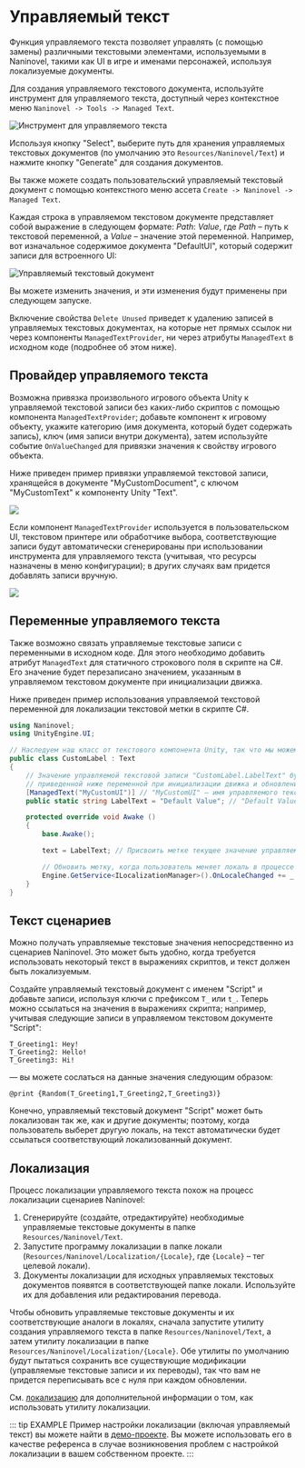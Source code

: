 # Управляемый текст

Функция управляемого текста позволяет управлять (с помощью замены) различными текстовыми элементами, используемыми в Naninovel, такими как UI в игре и именами персонажей, используя локализуемые документы.

Для создания управляемого текстового документа, используйте инструмент для управляемого текста, доступный через контекстное меню `Naninovel -> Tools -> Managed Text`.

![Инструмент для управляемого текста](https://i.gyazo.com/200680de85848f04a2eb51b063295c51.png)

Используя кнопку "Select", выберите путь для хранения управляемых текстовых документов (по умолчанию это `Resources/Naninovel/Text`) и нажмите кнопку "Generate" для создания документов.

Вы также можете создать пользовательский управляемый текстовый документ с помощью контекстного меню ассета `Create -> Naninovel -> Managed Text`.

Каждая строка в управляемом текстовом документе представляет собой выражение в следующем формате: *Path*: *Value*, где *Path* – путь к текстовой переменной, а *Value* – значение этой переменной. Например, вот изначальное содержимое документа "DefaultUI", который содержит записи для встроенного UI:

![Управляемый текстовый документ](https://i.gyazo.com/ce57c700b77818f87aabb722f2f42b78.png)

Вы можете изменить значения, и эти изменения будут применены при следующем запуске.

Включение свойства `Delete Unused` приведет к удалению записей в управляемых текстовых документах, на которые нет прямых ссылок ни через компоненты `ManagedTextProvider`, ни через атрибуты `ManagedText` в исходном коде (подробнее об этом ниже).

## Провайдер управляемого текста

Возможна привязка произвольного игрового объекта Unity к управляемой текстовой записи без каких-либо скриптов с помощью компонента `ManagedTextProvider`; добавьте компонент к игровому объекту, укажите категорию (имя документа, который будет содержать запись), ключ (имя записи внутри документа), затем используйте событие `OnValueChanged` для привязки значения к свойству игрового объекта.

Ниже приведен пример привязки управляемой текстовой записи, хранящейся в документе "MyCustomDocument", с ключом "MyCustomText" к компоненту Unity "Text".

![](https://i.gyazo.com/f47a997052674341aa3133deeea1f1cf.png)

Если компонент `ManagedTextProvider` используется в пользовательском UI, текстовом принтере или обработчике выбора, соответствующие записи будут автоматически сгенерированы при использовании инструмента для управляемого текста (учитывая, что ресурсы назначены в меню конфигурации); в других случаях вам придется добавлять записи вручную.

![](https://i.gyazo.com/cc2ad398d1ad716cca437913553eb09c.png)

## Переменные управляемого текста

Также возможно связать управляемые текстовые записи с переменными в исходном коде. Для этого необходимо добавить атрибут `ManagedText` для статичного строкового поля в скрипте на C#. Его значение будет перезаписано значением, указанным в управляемом текстовом документе при инициализации движка.

Ниже приведен пример использования управляемой текстовой переменной для локализации текстовой метки в скрипте C#.

```csharp
using Naninovel;
using UnityEngine.UI;

// Наследуем наш класс от текстового компонента Unity, так что мы можем использовать его таким же образом.
public class CustomLabel : Text
{
    // Значение управляемой текстовой записи "CustomLabel.LabelText" будет присвоено
    // приведенной ниже переменной при инициализации движка и обновлении при изменении локали.
    [ManagedText("MyCustomUI")] // "MyCustomUI" – имя управляемого текстового документа, в котором будет храниться запись.
    public static string LabelText = "Default Value"; // "Default Value" – исходное значение записи.

    protected override void Awake ()
    {
        base.Awake();

        text = LabelText; // Присвоить метке текущее значение управляемой текстовой записи.

        // Обновить метку, когда пользователь меняет локаль в процессе выполнения.
        Engine.GetService<ILocalizationManager>().OnLocaleChanged += _ => text = LabelText;
    }
}
```

## Текст сценариев

Можно получать управляемые текстовые значения непосредственно из сценариев Naninovel. Это может быть удобно, когда требуется использовать некоторый текст в выражениях скриптов, и текст должен быть локализуемым.

Создайте управляемый текстовый документ с именем "Script" и добавьте записи, используя ключи с префиксом `T_` или `t_`. Теперь можно ссылаться на значения в выражениях скрипта; например, учитывая следующие записи в управляемом текстовом документе "Script":

```
T_Greeting1: Hey!
T_Greeting2: Hello!
T_Greeting3: Hi!
```

— вы можете сослаться на данные значения следующим образом:

```
@print {Random(T_Greeting1,T_Greeting2,T_Greeting3)}
```

Конечно, управляемый текстовый документ "Script" может быть локализован так же, как и другие документы; поэтому, когда пользователь выберет другую локаль, на текст автоматически будет ссылаться соответствующий локализованный документ.

## Локализация

Процесс локализации управляемого текста похож на процесс локализации сценариев Naninovel:

1. Сгенерируйте (создайте, отредактируйте) необходимые управляемые текстовые документы в папке `Resources/Naninovel/Text`.
2. Запустите программу локализации в папке локали (`Resources/Naninovel/Localization/{Locale}`, где `{Locale}` – тег целевой локали).
3. Документы локализации для исходных управляемых текстовых документов появятся в соответствующей папке локали. Используйте их для добавления или редактирования перевода.

Чтобы обновить управляемые текстовые документы и их соответствующие аналоги в локалях, сначала запустите утилиту создания управляемого текста в папке `Resources/Naninovel/Text`, а затем утилиту локализации в папке `Resources/Naninovel/Localization/{Locale}`. Обе утилиты по умолчанию будут пытаться сохранить все существующие модификации (управляемые текстовые записи и их переводы), так что вам не придется переписывать все с нуля при каждом обновлении.

 См. [локализацию](/ru/guide/localization) для дополнительной информации о том, как использовать утилиту локализации.

 ::: tip EXAMPLE
Пример настройки локализации (включая управляемый текст) вы можете найти в [демо-проекте](/ru/guide/getting-started#demo-project). Вы можете использовать его в качестве референса в случае возникновения проблем с настройкой локализации в вашем собственном проекте.
:::

